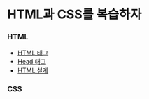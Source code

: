 # HTML과 CSS를 복습하자

### HTML

- [HTML 태그](https://github.com/projectkorea/study-html-css/blob/main/HTML/HTML%20%EC%84%A4%EA%B3%84.md)
- [Head 태그](https://github.com/projectkorea/study-html-css/blob/main/HTML/HTML%20%EC%84%A4%EA%B3%84.md)
- [HTML 설계](https://github.com/projectkorea/study-html-css/blob/main/HTML/HTML%20%EC%84%A4%EA%B3%84.md)

### CSS